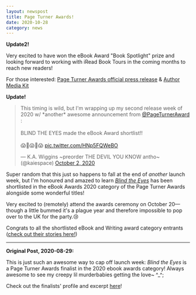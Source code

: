 ```yaml
---
layout: newspost
title: Page Turner Awards!
date: 2020-10-28
category: news
---
```

**Update2!**

Very excited to have won the eBook Award "Book Spotlight" prize and looking forward to working with iRead Book Tours in the coming months to reach new readers!

For those interested: [Page Turner Awards official press release](https://pageturnerawards.com/entrants-stories/vancouver-ya-novelist-shortlisted-prestigious-book-award) & [Author Media Kit](https://drive.google.com/drive/folders/1x8EKg8U87SF9JMsRjMdbD_P1cpkv7p_T?usp=sharing)

**Update!**

<blockquote style="width=80%;" class="twitter-tweet" data-theme="dark"><p lang="en" dir="ltr">This timing is wild, but I&#39;m wrapping up my second release week of 2020 w/ *another* awesome announcement from <a href="https://twitter.com/PageTurnerAward?ref_src=twsrc%5Etfw">@PageTurnerAward</a> :<br><br>BLIND THE EYES made the eBook Award shortlist!! <br><br>😱🎉😱🎉😱 <a href="https://t.co/HNp5FQWeBO">pic.twitter.com/HNp5FQWeBO</a></p>&mdash; K.A. Wiggins ~preorder THE DEVIL YOU KNOW antho~ (@kaiespace) <a href="https://twitter.com/kaiespace/status/1312115636198281216?ref_src=twsrc%5Etfw">October 2, 2020</a></blockquote> <script async src="https://platform.twitter.com/widgets.js" charset="utf-8"></script>

Super random that this just so happens to fall at the end of *another* launch week, but I'm honoured and amazed to learn [*Blind the Eyes*](https://books2read.com/blindtheeyes) has been shortlisted in the eBook Awards 2020 category of the Page Turner Awards alongside some wonderful titles! 

Very excited to (remotely) attend the awards ceremony on October 20—though a little bummed it's a plague year and therefore impossible to pop over to the UK for the party.😢

Congrats to all the shortlisted eBook and Writing award category entrants ([check out their stories here!](https://pageturnerawards.com/2020-finalists-shortlist-and-winners))

***

**Original Post, 2020-08-29:**

This is just such an awesome way to cap off launch week: *Blind the Eyes* is a Page Turner Awards finalist in the 2020 ebook awards category! Always awesome to see my creepy lil murderbabies getting the love~ ^_^;

Check out the finalists' profile and excerpt [here](https://pageturnerawards.com/ebook-award-finalists/ka-wiggins)!
